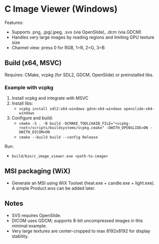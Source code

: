 # C Image Viewer (Windows)

Features:
- Supports .png, .jpg/.jpeg, .svs (via OpenSlide), .dcm (via GDCM)
- Handles very large images by reading regions and limiting GPU texture size
- Channel view: press 0 for RGB, 1=R, 2=G, 3=B

## Build (x64, MSVC)
Requires: CMake, vcpkg (for SDL2, GDCM, OpenSlide) or preinstalled libs.

### Example with vcpkg
1. Install vcpkg and integrate with MSVC
2. Install libs:
   - `vcpkg install sdl2:x64-windows gdcm:x64-windows openslide:x64-windows`
3. Configure and build:
   - `cmake -S . -B build -DCMAKE_TOOLCHAIN_FILE="<vcpkg-root>/scripts/buildsystems/vcpkg.cmake" -DWITH_OPENSLIDE=ON -DWITH_DICOM=ON`
   - `cmake --build build --config Release`

Run:
- `build/bin/c_image_viewer.exe <path-to-image>`

## MSI packaging (WiX)
- Generate an MSI using WiX Toolset (heat.exe + candle.exe + light.exe). A simple Product.wxs can be added later.

## Notes
- SVS requires OpenSlide.
- DICOM uses GDCM; supports 8-bit uncompressed images in this minimal example.
- Very large textures are center-cropped to max 8192x8192 for display stability.
